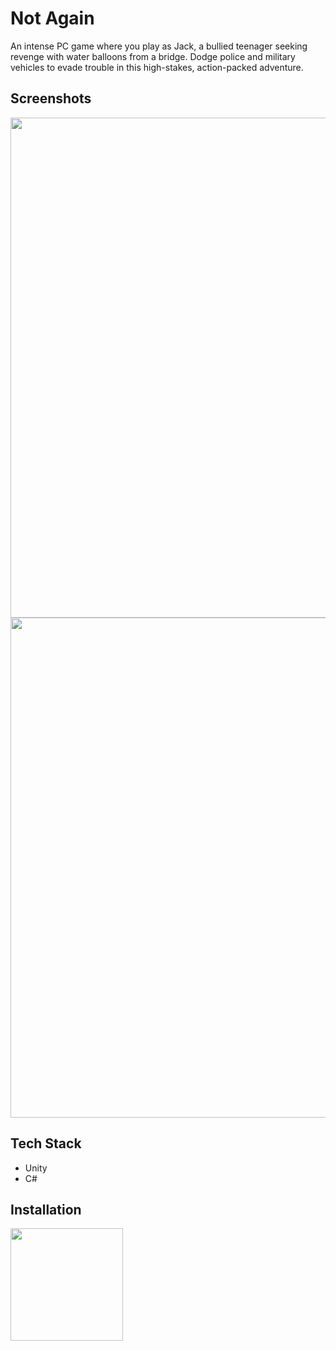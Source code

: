 
# Not Again

An intense PC game where you play as Jack, a bullied teenager seeking revenge with water balloons from a bridge. Dodge police and military vehicles to evade trouble in this high-stakes, action-packed adventure.

## Screenshots

<img src="https://github.com/the-mr17/Not_Again/assets/84731134/edf44f49-b148-448c-80bf-0b6bf1766831" width="800">
<img src="https://github.com/the-mr17/Not_Again/assets/84731134/1a56c903-d0c8-4235-a1cb-77396fdbc481" width="800">

## Tech Stack

- Unity
- C#

## Installation

<p>
  <a href="https://tech-benchers.itch.io/not-again">
    <img src="https://github-production-user-asset-6210df.s3.amazonaws.com/84731134/270116910-e81e6af5-3fc4-433b-9674-674ab1a60b03.svg?X-Amz-Algorithm=AWS4-HMAC-SHA256&X-Amz-Credential=AKIAIWNJYAX4CSVEH53A%2F20230923%2Fus-east-1%2Fs3%2Faws4_request&X-Amz-Date=20230923T152055Z&X-Amz-Expires=300&X-Amz-Signature=d3879700f68b608e83d8fe87b286045a23daf643f08614e431486bb673fb92c1&X-Amz-SignedHeaders=host&actor_id=84731134&key_id=0&repo_id=643863891" width="180">
  </a>
</p>
